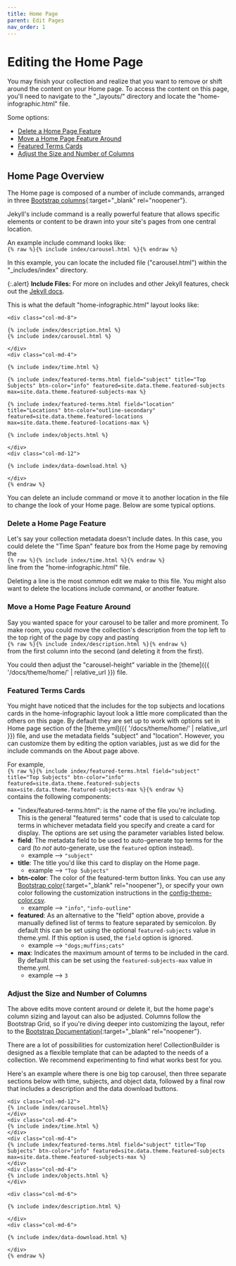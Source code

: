 ```yaml
---
title: Home Page
parent: Edit Pages
nav_order: 1
---
```


# Editing the Home Page

You may finish your collection and realize that you want to remove or shift around the content on your Home page. 
To access the content on this page, you'll need to navigate to the "_layouts/" directory and locate the "home-infographic.html" file.

Some options: 

- [Delete a Home Page Feature](#delete-a-home-page-feature)
- [Move a Home Page Feature Around](#move-a-home-page-feature-around)
- [Featured Terms Cards](#featured-terms-cards)
- [Adjust the Size and Number of Columns](#adjust-the-size-and-number-of-columns)

## Home Page Overview

The Home page is composed of a number of include commands, arranged in three [Bootstrap columns](https://getbootstrap.com/docs/4.0/layout/grid/){:target="_blank" rel="noopener"}.

Jekyll's include command is a really powerful feature that allows specific elements or content to be drawn into your site's pages from one central location.

An example include command looks like:  
`{% raw %}{% include index/carousel.html %}{% endraw %}`

In this example, you can locate the included file ("carousel.html") within the "_includes/index" directory.

{:.alert}
**Include Files:** For more on includes and other Jekyll features, check out the [Jekyll docs](https://jekyllrb.com/docs/).

This is what the default "home-infographic.html" layout looks like: 


```{% raw %}
<div class="col-md-8">

{% include index/description.html %}
{% include index/carousel.html %}

</div>
<div class="col-md-4">

{% include index/time.html %}

{% include index/featured-terms.html field="subject" title="Top Subjects" btn-color="info" featured=site.data.theme.featured-subjects max=site.data.theme.featured-subjects-max %}

{% include index/featured-terms.html field="location" title="Locations" btn-color="outline-secondary" featured=site.data.theme.featured-locations max=site.data.theme.featured-locations-max %}

{% include index/objects.html %}

</div>
<div class="col-md-12">

{% include index/data-download.html %}

</div>
{% endraw %}
```

You can delete an include command or move it to another location in the file to change the look of your Home page. 
Below are some typical options.

### Delete a Home Page Feature

Let's say your collection metadata doesn't include dates. 
In this case, you could delete the "Time Span" feature box from the Home page by removing the  
`{% raw %}{% include index/time.html %}{% endraw %}`  
line from the "home-infographic.html" file. 

Deleting a line is the most common edit we make to this file. 
You might also want to delete the locations include command, or another feature. 

### Move a Home Page Feature Around

Say you wanted space for your carousel to be taller and more prominent. 
To make room, you could move the collection's description from the top left to the top right of the page by copy and pasting  
`{% raw %}{% include index/description.html %}{% endraw %}`  
from the first column into the second (and deleting it from the first).

You could then adjust the "carousel-height" variable in the [theme]({{ '/docs/theme/home/' | relative_url }}) file. 

### Featured Terms Cards

You might have noticed that the includes for the top subjects and locations cards in the home-infographic layout look a little more complicated than the others on this page.
By default they are set up to work with options set in Home page section of the [theme.yml]({{ '/docs/theme/home/' | relative_url }}) file, and use the metadata fields "subject" and "location".
However, you can customize them by editing the option variables, just as we did for the include commands on the About page above.

For example,  
`{% raw %}{% include index/featured-terms.html field="subject" title="Top Subjects" btn-color="info" featured=site.data.theme.featured-subjects max=site.data.theme.featured-subjects-max %}{% endraw %}`  
contains the following components:

- "index/featured-terms.html": is the name of the file you're including. This is the general "featured terms" code that is used to calculate top terms in whichever metadata field you specify and create a card for display. The options are set using the parameter variables listed below.
- **field**: The metadata field to be used to auto-generate top terms for the card (to *not* auto-generate, use the `featured` option instead).
    - example --> `"subject"`
- **title**: The title you'd like this card to display on the Home page.
    - example --> `"Top Subjects"`
- **btn-color**: The color of the featured-term button links. You can use any [Bootstrap color](https://getbootstrap.com/docs/4.0/utilities/colors/){:target="_blank" rel="noopener"}, or specify your own color following the customization instructions in the [config-theme-color.csv](customize.html#config-colors). 
    - example --> `"info"`, `"info-outline"`
- **featured**: As an alternative to the "field" option above, provide a manually defined list of terms to feature separated by semicolon. By default this can be set using the optional `featured-subjects` value in theme.yml. If this option is used, the `field` option is ignored. 
    - example --> `"dogs;muffins;cats"`
- **max**: Indicates the maximum amount of terms to be included in the card. By default this can be set using the `featured-subjects-max` value in theme.yml.
    - example --> `3`


### Adjust the Size and Number of Columns

The above edits move content around or delete it, but the home page's column sizing and layout can also be adjusted. Columns follow the Bootstrap Grid, so if you're diving deeper into customizing the layout, refer to the [Bootstrap Documentation](https://getbootstrap.com/docs/4.3/layout/grid/){:target="_blank" rel="noopener"}.

There are a lot of possibilities for customization here! 
CollectionBuilder is designed as a flexible template that can be adapted to the needs of a collection.
We recommend experimenting to find what works best for you.

Here's an example where there is one big top carousel, then three separate sections below with time, subjects, and object data, followed by a final row that includes a description and the data download buttons.

```{% raw %}
<div class="col-md-12">
{% include index/carousel.html%}
</div>
<div class="col-md-4">
{% include index/time.html %}
</div>
<div class="col-md-4">
{% include index/featured-terms.html field="subject" title="Top Subjects" btn-color="info" featured=site.data.theme.featured-subjects max=site.data.theme.featured-subjects-max %}
</div>
<div class="col-md-4">
{% include index/objects.html %}
</div>

<div class="col-md-6">

{% include index/description.html %}

</div>
<div class="col-md-6">

{% include index/data-download.html %}

</div>
{% endraw %}
```
